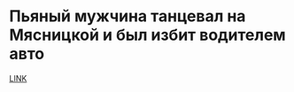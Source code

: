 # Пьяный мужчина танцевал на Мясницкой и был избит водителем авто



[LINK](https://varlamov.ru/1777797.html)